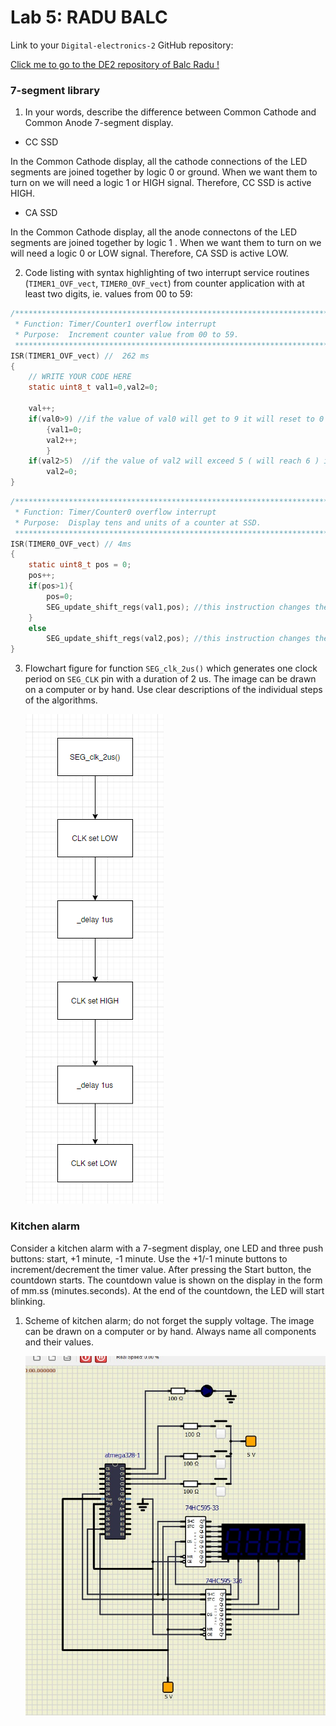 # Lab 5: RADU BALC

Link to your `Digital-electronics-2` GitHub repository:

   [Click me to go to the DE2 repository of Balc Radu !](https://github.com/balc-radu/Digital-Electronics-2)

### 7-segment library

1. In your words, describe the difference between Common Cathode and Common Anode 7-segment display.
  * CC SSD

In the Common Cathode display, all the cathode connections of the LED segments are joined together by logic 0 or ground. When we want them to turn on we will need a logic 1 or HIGH signal.
Therefore, CC SSD is active HIGH.
  
  * CA SSD


In the Common Cathode display, all the  anode connectons of the LED segments are joined together by logic 1 . When we want them to turn on we will need a logic 0 or LOW signal.
Therefore, CA SSD is active LOW.
 

2. Code listing with syntax highlighting of two interrupt service routines (`TIMER1_OVF_vect`, `TIMER0_OVF_vect`) from counter application with at least two digits, ie. values from 00 to 59:

```c
/**********************************************************************
 * Function: Timer/Counter1 overflow interrupt
 * Purpose:  Increment counter value from 00 to 59.
 **********************************************************************/
ISR(TIMER1_OVF_vect) //  262 ms
{   
    // WRITE YOUR CODE HERE
    static uint8_t val1=0,val2=0;
    
    val++;
    if(val0>9) //if the value of val0 will get to 9 it will reset to 0 and increment the value of the "tens"
        {val1=0;
        val2++;
        }
    if(val2>5)  //if the value of val2 will exceed 5 ( will reach 6 ) it will go back to 0 .
        val2=0;      
}
```

```c
/**********************************************************************
 * Function: Timer/Counter0 overflow interrupt
 * Purpose:  Display tens and units of a counter at SSD.
 **********************************************************************/
ISR(TIMER0_OVF_vect) // 4ms
{
    static uint8_t pos = 0; 
    pos++;
    if(pos>1){
        pos=0;
        SEG_update_shift_regs(val1,pos); //this instruction changes the displayed number on pos. 0
    }
    else
        SEG_update_shift_regs(val2,pos); //this instruction changes the displayed number on pos. 1
}
```

3. Flowchart figure for function `SEG_clk_2us()` which generates one clock period on `SEG_CLK` pin with a duration of 2&nbsp;us. The image can be drawn on a computer or by hand. Use clear descriptions of the individual steps of the algorithms.

   ![your figure](BalcRadu_Lab5_Flowchart.png)
   


### Kitchen alarm

Consider a kitchen alarm with a 7-segment display, one LED and three push buttons: start, +1 minute, -1 minute. Use the +1/-1 minute buttons to increment/decrement the timer value. After pressing the Start button, the countdown starts. The countdown value is shown on the display in the form of mm.ss (minutes.seconds). At the end of the countdown, the LED will start blinking.

1. Scheme of kitchen alarm; do not forget the supply voltage. The image can be drawn on a computer or by hand. Always name all components and their values.

   ![your figure](BalcRadu_Lab5_Alarm.jpeg)
